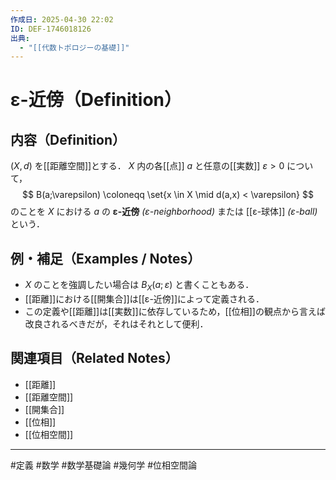 ```yaml
---
作成日: 2025-04-30 22:02
ID: DEF-1746018126
出典:
  - "[[代数トポロジーの基礎]]"
---
```


# ε-近傍（Definition）

## 内容（Definition）

$(X,d)$ を[[距離空間]]とする． $X$ 内の各[[点]] $a$ と任意の[[実数]] $\varepsilon > 0$ について，
$$
B(a;\varepsilon) \coloneqq \set{x \in X \mid d(a,x) < \varepsilon}
$$
のことを $X$ における $a$ の **ε-近傍** *(ε-neighborhood)* または [[ε-球体]] *(ε-ball)* という．

## 例・補足（Examples / Notes）

- $X$ のことを強調したい場合は $B_{X} (a;\varepsilon)$ と書くこともある．
- [[距離]]における[[開集合]]は[[ε-近傍]]によって定義される．
- この定義や[[距離]]は[[実数]]に依存しているため，[[位相]]の観点から言えば改良されるべきだが，それはそれとして便利．

## 関連項目（Related Notes）

- [[距離]]
- [[距離空間]]
- [[開集合]]
- [[位相]]
- [[位相空間]]

---
#定義 #数学 #数学基礎論 #幾何学 #位相空間論 